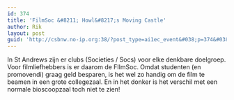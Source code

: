 ```yaml
---
id: 374
title: 'FilmSoc &#8211; Howl&#8217;s Moving Castle'
author: Rik
layout: post
guid: 'http://csbnw.no-ip.org:38/?post_type=ai1ec_event&#038;p=374&#038;instance_id='
---
```

In St Andrews zijn er clubs (Societies / Socs) voor elke denkbare doelgroep. Voor filmliefhebbers is er daarom de FIlmSoc. Omdat studenten (en promovendi) graag geld besparen, is het wel zo handig om de film te beamen in een grote collegezaal. En in het donker is het verschil met een normale bioscoopzaal toch niet te zien!